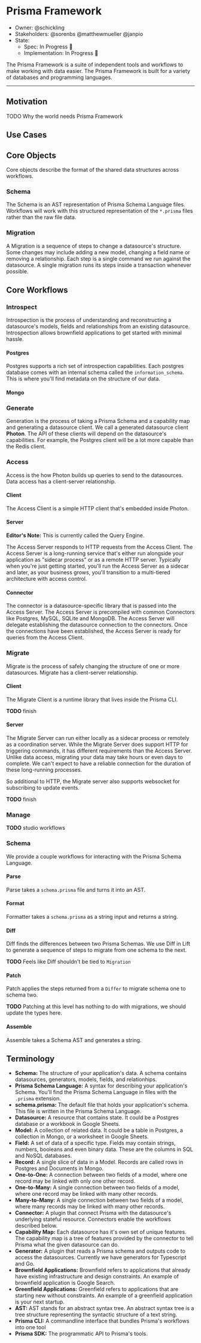 # Prisma Framework

- Owner: @schickling
- Stakeholders: @sorenbs @matthewmueller @janpio
- State: 
  - Spec: In Progress 🚧
  - Implementation: In Progress 🚧

The Prisma Framework is a suite of independent tools and workflows to make working with data easier. The Prisma Framework is built for a variety of databases
and programming languages.

---

<!-- START doctoc -->
<!-- END doctoc -->

## Motivation

TODO Why the world needs Prisma Framework

## Use Cases

## Core Objects

Core objects describe the format of the shared data structures across workflows.

### Schema

The Schema is an AST representation of Prisma Schema Language files. Workflows will work with this structured representation of the `*.prisma` files rather than
the raw file data.

### Migration

A Migration is a sequence of steps to change a datasource's structure. Some changes may include adding a new model, changing a field name or removing a
relationship. Each step is a single command we run against the datasource. A single migration runs its steps inside a transaction whenever possible.


## Core Workflows

### Introspect

Introspection is the process of understanding and reconstructing a datasource's models, fields and relationships from an existing datasource. Introspection
allows brownfield applications to get started with minimal hassle.

#### Postgres

Postgres supports a rich set of introspection capabilities. Each postgres database comes with an internal schema called the `information_schema`. This is where
you'll find metadata on the structure of our data.

#### Mongo

### Generate

Generation is the process of taking a Prisma Schema and a capability map and generating a datasource client. We call a generated datasource client **Photon**.
The API of these clients will depend on the datasource's capabilities. For example, the Postgres client will be a lot more capable than the Redis client.

### Access

Access is the how Photon builds up queries to send to the datasources. Data access has a client-server relationship.

#### Client

The Access Client is a simple HTTP client that's embedded inside Photon.

#### Server

**Editor's Note:** This is currently called the Query Engine.

The Access Server responds to HTTP requests from the Access Client. The Access Server is a long-running service that's either run alongside your application as
"sidecar process" or as a remote HTTP server. Typically when you're just getting started, you'll run the Access Server as a sidecar and later, as your business
grows, you'll transition to a multi-tiered architecture with access control.

#### Connector

The connector is a datasource-specific library that is passed into the Access Server. The Access Server is precompiled with common Connectors like Postgres,
MySQL, SQLite and MongoDB. The Access Server will delegate establishing the datasource connection to the connectors. Once the connections have been established,
the Access Server is ready for queries from the Access Client.

### Migrate

Migrate is the process of safely changing the structure of one or more datasources. Migrate has a client-server relationship.

#### Client

The Migrate Client is a runtime library that lives inside the Prisma CLI.

**TODO** finish

#### Server

The Migrate Server can run either locally as a sidecar process or remotely as a coordination server. While the Migrate Server does support HTTP for triggering
commands, it has different requirements than the Access Server. Unlike data access, migrating your data may take hours or even days to complete. We can't expect
to have a reliable connection for the duration of these long-running processes.

So additional to HTTP, the Migrate server also supports websocket for subscribing to update events.

**TODO** finish

### Manage

**TODO** studio workflows

### Schema

We provide a couple workflows for interacting with the Prisma Schema Language.

#### Parse

Parse takes a `schema.prisma` file and turns it into an AST.

#### Format

Formatter takes a `schema.prisma` as a string input and returns a string.

#### Diff

Diff finds the differences between two Prisma Schemas. We use Diff in Lift to generate a sequence of steps to migrate from one schema to the next.

**TODO** Feels like Diff shouldn't be tied to `Migration`

#### Patch

Patch applies the steps returned from a `Differ` to migrate schema one to schema two.

**TODO** Patching at this level has nothing to do with migrations, we should update the types here.

#### Assemble

Assemble takes a Schema AST and generates a string.

## Terminology

- **Schema:** The structure of your application's data. A schema contains datasources, generators, models, fields, and relationhips.
- **Prisma Schema Language:** A syntax for describing your application's Schema. You'll find the Prisma Schema Language in files with the `.prisma` extension.
- **schema.prisma:** The default file that holds your application's schema. This file is written in the Prisma Schema Language.
- **Datasource:** A resource that contains state. It could be a Postgres database or a workbook in Google Sheets.
- **Model:** A collection of related data. It could be a table in Postgres, a collection in Mongo, or a worksheet in Google Sheets.
- **Field:** A set of data of a specific type. Fields may contain strings, numbers, booleans and even binary data. These are the columns in SQL and NoSQL
  databases.
- **Record:** A single slice of data in a Model. Records are called rows in Postgres and Documents in Mongo.
- **One-to-One:** A connection between two fields of a model, where one record may be linked with only one other record.
- **One-to-Many:** A single connection between two fields of a model, where one record may be linked with many other records.
- **Many-to-Many:** A single connection between two fields of a model, where many records may be linked with many other records.
- **Connector:** A plugin that connect Prisma with the datasource's underlying stateful resource. Connectors enable the workflows described below.
- **Capability Map:** Each datasource has it's own set of unique features. The capability map is a tree of features provided by the connector to tell Prisma
  what the given datasource can do.
- **Generator:** A plugin that reads a Prisma schema and outputs code to access the datasources. Currently we have generators for Typescript and Go.
- **Brownfield Applications:** Brownfield refers to applications that already have existing infrastructure and design constraints. An example of brownfield
  application is Google Search.
- **Greenfield Applications:** Greenfield refers to applications that are starting new without constraints. An example of a greenfield application is your next
  startup.
- **AST:** AST stands for an abstract syntax tree. An abstract syntax tree is a tree structure representing the syntactic structure of a text string.
- **Prisma CLI:** A commandline interface that bundles Prisma's workflows into one tool
- **Prisma SDK:** The programmatic API to Prisma's tools.
